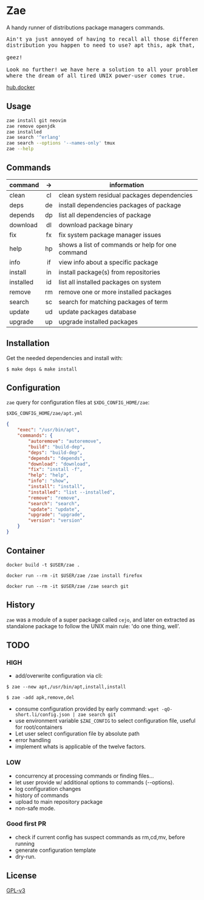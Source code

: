 # Zae

A handy runner of distributions package managers commands. 

<pre>
Ain't ya just annoyed of having to recall all those different commands of every
distribution you happen to need to use? apt this, apk that, dnf those...

geez!

Look no further! we have here a solution to all your problems: `zae`,
where the dream of all tired UNIX power-user comes true.
</pre>

[hub.docker](https://hub.docker.com/r/easbarbosa/zae)

## Usage

```sh
zae install git neovim
zae remove openjdk
zae installed
zae search '^erlang'
zae search --options '--names-only' tmux
zae --help
```

## Commands

| command   | -> | information                                      |
|-----------|:--:|--------------------------------------------------|
| clean     | cl | clean system residual packages dependencies      |
| deps      | de | install dependencies packages of package         |
| depends   | dp | list all dependencies of package                 |
| download  | dl | download package binary                          |
| fix       | fx | fix system package manager issues                |
| help      | hp | shows a list of commands or help for one command |
| info      | if | view info about a specific package               |
| install   | in | install package(s) from repositories             |
| installed | id | list all installed packages on system            |
| remove    | rm | remove one or more installed packages            |
| search    | sc | search for matching packages of term             |
| update    | ud | update packages database                         |
| upgrade   | up | upgrade installed packages                       |

## Installation

Get the needed dependencies and install with:

    $ make deps & make install

## Configuration

`zae` query for configuration files at `$XDG_CONFIG_HOME/zae`:

`$XDG_CONFIG_HOME/zae/apt.yml`

```json
{
    "exec": "/usr/bin/apt",
    "commands": {
        "autoremove": "autoremove",
        "build": "build-dep",
        "deps": "build-dep",
        "depends": "depends",
        "download": "download",
        "fix": "install -f",
        "help": "help",
        "info": "show",
        "install": "install",
        "installed": "list --installed",
        "remove": "remove",
        "search": "search",
        "update": "update",
        "upgrade": "upgrade",
        "version": "version"
    }
}
```


## Container

    docker build -t $USER/zae .

    docker run --rm -it $USER/zae /zae install firefox

    docker run --rm -it $USER/zae /zae search git


## History

`zae` was a module of a super package called `cejo`, and later on extracted
as standalone package to follow the UNIX main rule: 'do one thing, well'.

## TODO

### HIGH

- add/overwrite configuration via cli: 

`$ zae --new apt,/usr/bin/apt,install,install`

`$ zae -add apk,remove,del`

- consume configuration provided by early command: `wget -qO- short.li/config.json | zae search git`
- use environment variable `$ZAE_CONFIG` to select configuration file, useful for root/containers
- Let user select configuration file by absolute path
- error handling
- implement whats is applicable of the twelve factors.

### LOW

- concurrency at processing commands or finding files...
- let user provide w/ additional options to commands (--options).
- log configuration changes
- history of commands
- upload to main repository package
- non-safe mode.

### Good first PR

- check if current config has suspect commands as rm,cd,mv, before running
- generate configuration template
- dry-run.


## License

[GPL-v3](https://www.gnu.org/licenses/gpl-3.0.en.html)
